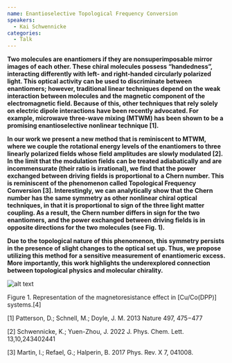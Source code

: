 ```yaml
---
name: Enantioselective Topological Frequency Conversion
speakers:
  - Kai Schwennicke
categories:
  - Talk
---
```

**Two molecules are enantiomers if they are nonsuperimposable mirror images of each other. These chiral molecules possess “handedness”, interacting differently with left- and right-handed circularly polarized light. This optical activity can be used to discriminate between enantiomers; however, traditional linear techniques depend on the weak interaction between molecules and the magnetic component of the electromagnetic field. Because of this, other techniques that rely solely on electric dipole interactions have been recently advocated. For example, microwave three-wave mixing (MTWM) has been shown to be a promising enantioselective nonlinear technique [1].**

**In our work we present a new method that is reminiscent to MTWM, where we couple the rotational energy levels of the enantiomers to three linearly polarized fields whose field amplitudes are slowly modulated [2]. In the limit that the modulation fields can be treated adiabatically and are incommensurate (their ratio is irrational), we find that the power exchanged between driving fields is proportional to a Chern number. This is reminiscent of the phenomenon called Topological Frequency Conversion [3]. Interestingly, we can analytically show that the Chern number has the same symmetry as other nonlinear chiral optical techniques, in that it is proportional to sign of the three light matter coupling. As a result, the Chern number differs in sign for the two enantiomers, and the power exchanged between driving fields is in opposite directions for the two molecules (see Fig. 1).**

**Due to the topological nature of this phenomenon, this symmetry persists in the presence of slight changes to the optical set up. Thus, we propose utilizing this method for a sensitive measurement of enantiomeric excess. More importantly, this work highlights the underexplored connection between topological physics and molecular chirality.**

![alt text](../../assets/speakers_figures/kaiSchwennicke.png)

Figure 1. Representation of the magnetoresistance effect in [Cu/Co(DPP)] systems.[4]

[1] Patterson, D.; Schnell, M.; Doyle, J. M. 2013 Nature 497, 475−477

[2] Schwennicke, K.; Yuen-Zhou, J. 2022 J. Phys. Chem. Lett. 13,10,243402441

[3] Martin, I.; Refael, G.; Halperin, B. 2017 Phys. Rev. X 7, 041008.
